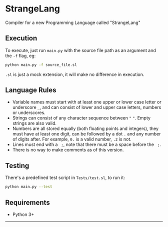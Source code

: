 # StrangeLang
Compiler for a new Programming Language called "StrangeLang"

## Execution

To execute, just run `main.py` with the source file path as an argument and the `-f` flag, eg:

```sh
python main.py -f source_file.sl
```

`.sl` is just a mock extension, it will make no difference in execution.

## Language Rules

+ Variable names must start with at least one upper or lower case letter or underscore `_`, and can consist of lower and upper case letters, numbers or underscores.
+ Strings can consist of any character sequence between `"` `"`. Empty strings are also valid.
+ Numbers are all stored equally (both floating points and integers), they must have at least one digit, can be followed by a dot `.` and any number of digits after. For example, `0.` is a valid number, `.2` is not.
+ Lines must end with a ` ;`, note that there must be a space before the ` ;`.
+ There is no way to make comments as of this version.

## Testing

There's a predefined test script in `Tests/test.sl`, to run it:

```sh
python main.py --test
```

## Requirements

* Python 3+

---
